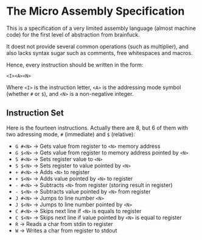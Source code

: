 # The Micro Assembly Specification #

This is a specification of a very limited assembly language (almost machine code)
for the first level of abstraction from brainfuck.

It doest not provide several common operations (such as multiplier), and also lacks
syntax sugar such as comments, free whitespaces and macros.

Hence, every instruction should be written in the form:

    <I><A><N>

Where `<I>` is the instruction letter, `<A>` is the addressing mode symbol (whether
`#` or `$`), and `<N>` is a non-negative integer.

## Instruction Set ##

Here is the fourteen instructions. Actually there are 8, but 6 of them with two adressing
mode, `#` (immediate) and `$` (relative):


* `G #<N>`    -> Gets value from register to `<N>` memory address
* `G $<N>`    -> Gets value from register to memory address pointed by `<N>`
* `S #<N>`    -> Sets register value to `<N>`
* `S $<N>`    -> Sets register to value pointed by `<N>`
* `+ #<N>`    -> Adds `<N>` to register
* `+ $<N>`    -> Adds value pointed by `<N>` to register
* `- #<N>`    -> Subtracts `<N>` from register (storing result in register)
* `- $<N>`    -> Subtracts value pointed by `<N>` from register
* `J #<N>`    -> Jumps to line number `<N>`
* `J $<N>`    -> Jumps to line number pointed by `<N>`
* `C #<N>`    -> Skips next line if `<N>` is equals to register
* `C $<N>`    -> Skips next line if value pointed by `<N>` is equal to register
* `R`         -> Reads a char from stdin to register
* `W`         -> Writes a char from register to stdout

